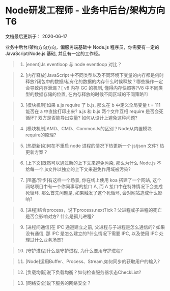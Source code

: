 # Node研发工程师 - 业务中后台/架构方向 T6
文档最后更新于： 2020-06-17

业务中后台/架构方向方向，偏服务端基础中 Node.js 程序员，你需要有一定的 JavaScript/Node.js 基础, 并且有一定的工作经。

>1. [enent]Js eventloop 与 node eventloop 对比？

>2. [内存释放]JavaScript 中不同类型以及不同环境下变量的内存都是何时释放?闭包中的数据/私有化的数据的内存什么时候释放？哪些操作一定会导致内存泄漏？[ v8 内存 GC 的机制, 懂得内存快照等?V8 中不同类型的数据存储的位置, 在内存释放的时候不同区域的不同策略?]

>3. [模块机制]如果 a.js require 了 b.js, 那么在 b 中定义全局变量 t = 111 能否在 a 中直接打印出来? a.js 和 b.js 两个文件互相 require 是否会死循环? 双方是否能导出变量? 如何从设计上避免这种问题?

>4. [模块机制]AMD、CMD、CommonJs的区别？Node从内置模块require的原理?

>5. [热更新]如何在不重启 node 进程的情况下热更新一个 js/json 文件? 热更新方案？

>6. [上下文]既然可以通过新的上下文来避免污染, 那么为什么 Node.js 不给每一个.js文件以独立的上下文来避免作用域被污染? 

>7. [阻塞/异步]有这样一个场景, 你在线上使用 koa 搭建了一个网站, 这个网站项目中有一个你同事写的接口 A, 而 A 接口中在特殊情况下会变成死循环. 那么首先问题是, 如果触发了这个死循环, 会对网站造成什么影响?

>8. [进程]结合process，说下process.nextTick？父进程或子进程的死亡是否会影响对方? 什么是孤儿进程?

>9. [进程间通信]在 IPC 通道建立之前, 父进程与子进程是怎么通信的? 如果没有通信, 那 IPC 是怎么建立的?什么情况下需要 IPC, 以及使用 IPC 处理过什么业务场景?

>10. [守护进程]什么是守护进程, 为什么要用守护进程?

>11. [Node]运用Buffer、Process、Stream,如何同步的获取用户的输入?

>12. [负载均衡]说下负载均衡？如何检查服务器状态CheckList?

>13. [网络安全]说下服务的网络安全？









